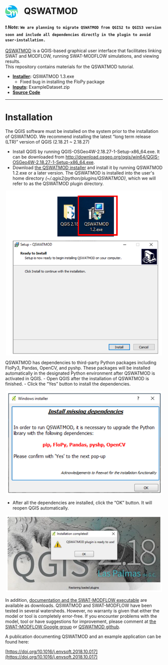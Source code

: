 # <img src="./imgs/icon.png" style="float" width="40" align="center"> &nbsp; QSWATMOD

#### :exclamation: ***Note:*** `We are planning to migrate QSWATMOD from QGIS2 to QGIS3 version soon and include all dependencies directly in the plugin to avoid user-installation.`

[QSWATMOD](https://swat.tamu.edu/software/swat-modflow/) is a QGIS-based graphical user interface that facilitates linking SWAT and MODFLOW, running SWAT-MODFLOW simulations, and viewing results.  
This repository contains materials for the QSWATMOD tutorial.  
- **[Installer](https://github.com/spark-brc/qswatmod/tree/master/Installer):** QSWATMOD 1.3.exe
    - Fixed bug in installing the FloPy package 
- **[Inputs](https://github.com/spark-brc/qswatmod/tree/master/Inputs):** ExampleDataset.zip
- **[Source Code](https://github.com/spark-brc/qswatmod/tree/master/SourceCode)**
    
-----
# Installation
The QGIS software must be installed on the system prior to the installation of QSWATMOD. We recommend installing the latest “long term release (LTR)” version of QGIS (2.18.21 ~ 2.18.27)

- Install QGIS by running QGIS-OSGeo4W-2.18.27-1-Setup-x86_64.exe. It can be downloaded from http://download.osgeo.org/qgis/win64/QGIS-OSGeo4W-2.18.27-1-Setup-x86_64.exe.
- Download [the QSWATMOD installer](https://github.com/spark-brc/qswatmod/tree/master/Installer) and install it by running QSWATMOD 1.2.exe or a later version. The QSWATMOD is installed into the user's home directory *(~/.qgis2/python/plugins/QSWATMOD)*, which we will refer to as the QSWATMOD plugin directory.

<p align="center">
    <img src="./imgs/fig_01.PNG" width="500" align="center">
</p>
QSWATMOD has dependencies to third-party Python packages including FloPy3, Pandas, OpenCV, and pyshp. These packages will be installed automatically in the designated Python environment after QSWATMOD is activated in QGIS.
- Open QGIS after the installation of QSWATMOD is finished.
- Click the “Yes” button to install the dependencies.

<p align="center">
    <img src="./imgs/fig_02.PNG" width="500">
</p>

- After all the dependencies are installed, click the “OK” button. It will reopen QGIS automatically.

<p align="center">
    <img src="./imgs/fig_03.PNG" width="500">
</p>

In addition, [documentation and the SWAT-MODFLOW executable](https://swat.tamu.edu/software/swat-modflow/) are available as downloads. QSWATMOD and SWAT-MODFLOW have been tested in several watersheds. However, no warranty is given that either the model or tool is completely error-free. If you encounter problems with the model, tool or have suggestions for improvement, please comment at [the SWAT-MODFLOW Google group](https://groups.google.com/forum/?hl=en#!forum/swat-modflow) or [QSWATMOD github](https://github.com/spark-brc/qswatmod/issues).

A publication documenting QSWATMOD and an example application can be found here:

[https://doi.org/10.1016/j.envsoft.2018.10.017](https://doi.org/10.1016/j.envsoft.2018.10.017)

